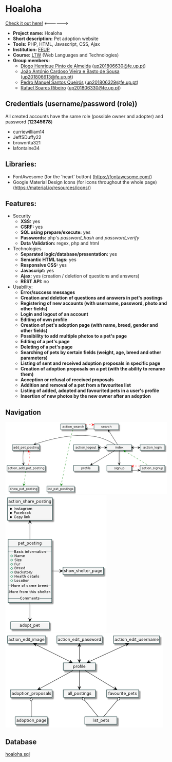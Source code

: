 # Hoaloha

[Check it out here!](https://web.fe.up.pt/~up201806330/ltw-project-g50/) <------>

- **Project name:** Hoaloha
- **Short description:** Pet adoption website
- **Tools:** PHP, HTML, Javascript, CSS, Ajax
- **Institution:** [FEUP](https://sigarra.up.pt/feup/en/web_page.Inicial)
- **Course:** [LTW](https://sigarra.up.pt/feup/en/ucurr_geral.ficha_uc_view?pv_ocorrencia_id=281471) (Web Languages and Technologies)
- **Group members:**
    - [Diogo Henrique Pinto de Almeida](https://github.com/diogohalmeida) ([up201806630@fe.up.pt](mailto:up201806630@fe.up.pt))
    - [João António Cardoso Vieira e Basto de Sousa](https://github.com/JoaoASousa) ([up201806613@fe.up.pt](mailto:up201806613@fe.up.pt))
    - [Pedro Manuel Santos Queirós](https://github.com/pedroqtuga) ([up201806329@fe.up.pt](mailto:up201806329@fe.up.pt))
    - [Rafael Soares Ribeiro](https://github.com/up201806330) ([up201806330@fe.up.pt](mailto:up201806330@fe.up.pt))

## Credentials (username/password (role))
All created accounts have the same role (possible owner and adopter) and password (**12345678**)
 - curriewilliam14
 - JeffSDuffy22
 - brownrita321
 - lafontaine34

## Libraries:
 - FontAwesome (for the 'heart' button) (https://fontawesome.com/)
 - Google Material Design Icons (for icons throughout the whole page) (https://material.io/resources/icons/)

## Features:
 - Security
     - **XSS:** yes
     - **CSRF:** yes
     - **SQL using prepare/execute:** yes
     - **Passwords:** php's *password_hash* and *password_verify*
     - **Data Validation:** regex, php and html
 - Technologies
     - **Separated logic/database/presentation:** yes
     - **Semantic HTML tags:** yes
     - **Responsive CSS:** yes
     - **Javascript:** yes
     - **Ajax:** yes (creation / deletion of questions and answers)
     - **REST API:** no
  - Usability:
     - **Error/success messages** 
     - **Creation and deletion of questions and answers in pet's postings**
     - **Registering of new accounts (with username, password, photo and other fields)**
     - **Login and logout of an account**
     - **Editing of own profile**
     - **Creation of pet's adoption page (with name, breed, gender and other fields)**
     - **Possibility to add multiple photos to a pet's page**
     - **Editing of a pet's page**
     - **Deleting of a pet's page**
     - **Searching of pets by certain fields (weight, age, breed and other parameters)**
     - **Listing of sent and received adoption proposals in specific page**
     - **Creation of adoption proposals on a pet (with the ability to rename them)**
     - **Acception or refusal of received proposals**
     - **Addition and removal of a pet from a favourites list**
     - **Listing of added, adopted and favourited pets in a user's profile**
     - **Insertion of new photos by the new owner after an adoption**
 
## Navigation
![nav](img/uml/navigation.png)
![pet](img/uml/petPosting.png)
![](img/uml/profile.png)

## Database
[hoaloha.sql](database/hoaloha.sql)
